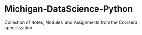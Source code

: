 # Michigan-DataScience-Python
Collection of Notes, Modules, and Assignments from the Coursera specialization
